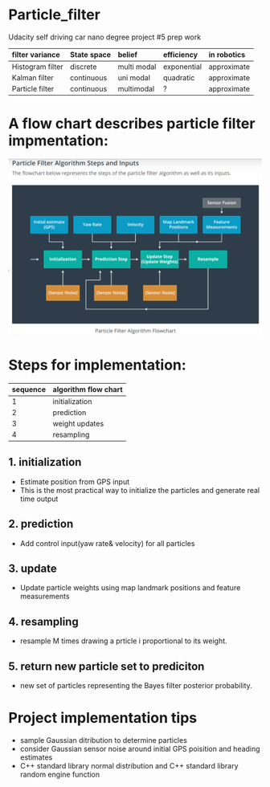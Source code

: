 # Particle_filter
Udacity self driving car nano degree project #5 prep work


|filter variance  |State space  |belief        |efficiency |in robotics|
|:---             |:-           |:-            |:-         |:-         |
|Histogram filter |discrete     |multi modal   |exponential|approximate|
|Kalman filter    |continuous   |uni modal     |quadratic  |approximate|
|Particle filter  |continuous   |multimodal    |?          |approximate|


# A flow chart describes particle filter impmentation:

![Particlefiiter_flowchart 1](/particle_filter_figure/particle_filter_algorithm_flowchart.png)

# Steps for implementation:

|sequence|algorithm flow chart|
|:--     |:--                 |
|1       |initialization      |
|2       |prediction          |
|3       |weight updates      |
|4       |resampling          |


## 1. initialization
- Estimate position from GPS input
- This is the most practical way to initialize the particles and generate real time output

## 2. prediction
- Add control input(yaw rate& velocity) for all particles

## 3. update
- Update particle weights using map landmark positions and feature measurements

## 4. resampling
- resample M times drawing a prticle i proportional to its weight. 

## 5. return new particle set to prediciton
- new set of particles representing the Bayes filter posterior probability. 

# Project implementation tips

- sample Gaussian ditribution to determine particles
- consider Gaussian sensor noise around initial GPS poisition and heading estimates
- C++ standard library normal distribution and C++ standard library random engine function 








